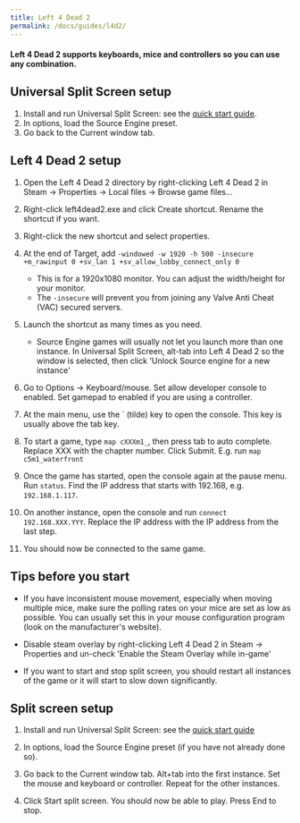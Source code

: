```yaml
---
title: Left 4 Dead 2
permalink: /docs/guides/l4d2/
---
```


#### Left 4 Dead 2 supports keyboards, mice and controllers so you can use any combination.

## Universal Split Screen setup
1. Install and run Universal Split Screen: see the [quick start guide](https://universalsplitscreen.github.io/docs/quickstart/).
1. In options, load the Source Engine preset.
1. Go back to the Current window tab.

## Left 4 Dead 2 setup
1. Open the Left 4 Dead 2 directory by right-clicking Left 4 Dead 2 in Steam -> Properties -> Local files -> Browse game files...

1. Right-click left4dead2.exe and click Create shortcut. Rename the shortcut if you want.

1. Right-click the new shortcut and select properties.

1. At the end of Target, add `-windowed -w 1920 -h 500 -insecure +m_rawinput 0 +sv_lan 1 +sv_allow_lobby_connect_only 0`
    * This is for a 1920x1080 monitor. You can adjust the width/height for your monitor.
    * The `-insecure` will prevent you from joining any Valve Anti Cheat (VAC) secured servers.

1. Launch the shortcut as many times as you need.
     * Source Engine games will usually not let you launch more than one instance. In Universal Split Screen, alt-tab into Left 4 Dead 2 so the window is selected, then click 'Unlock Source engine for a new instance'

1. Go to Options -> Keyboard/mouse. Set allow developer console to enabled. Set gamepad to enabled if you are using a controller.

1. At the main menu, use the ` (tilde) key to open the console. This key is usually above the tab key.

1. To start a game, type `map cXXXm1_`, then press tab to auto complete. Replace XXX with the chapter number. Click Submit. E.g. run `map c5m1_waterfront`

1. Once the game has started, open the console again at the pause menu. Run `status`. Find the IP address that starts with 192.168, e.g. `192.168.1.117`.

1. On another instance, open the console and run `connect 192.168.XXX.YYY`. Replace the IP address with the IP address from the last step.

1. You should now be connected to the same game.

## Tips before you start
* If you have inconsistent mouse movement, especially when moving multiple mice, make sure the polling rates on your mice are set as low as possible. You can usually set this in your mouse configuration program (look on the manufacturer's website).

* Disable steam overlay by right-clicking Left 4 Dead 2 in Steam -> Properties and un-check 'Enable the Steam Overlay while in-game'

* If you want to start and stop split screen, you should restart all instances of the game or it will start to slow down significantly.

## Split screen setup
1. Install and run Universal Split Screen: see the [quick start guide](https://universalsplitscreen.github.io/docs/quickstart/)

1. In options, load the Source Engine preset (if you have not already done so).

1. Go back to the Current window tab. Alt+tab into the first instance. Set the mouse and keyboard or controller. Repeat for the other instances.

1. Click Start split screen. You should now be able to play. Press End to stop.
